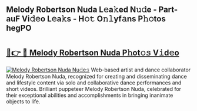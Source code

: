 ## Melody Robertson Nuda L𝚎a𝚔ed N𝚞𝚍e - Part-auF Vi𝚍𝚎o L𝚎a𝚔s - H𝚘𝚝 O𝚗𝚕yf𝚊ns P𝚑𝚘tos hegPO

# <h2><a href="http://kfad4bn.oniu.top/?m=Melody+Robertson+Nuda">🔗👉 🔴 Melody Robertson Nuda P𝚑ot𝚘𝚜 V𝚒d𝚎o</a></h2>

[![Melody Robertson Nuda Nu𝚍e𝚜](https://i.imgur.com/0qMVB7G.gif)](http://kfad4bn.oniu.top/?m=Melody+Robertson+Nuda)
Web-based artist and dance collaborator Melody Robertson Nuda, recognized for creating and disseminating dance and lifestyle content via solo and collaborative dance performances and short videos. Brilliant puppeteer Melody Robertson Nuda, celebrated for their exceptional abilities and accomplishments in bringing inanimate objects to life.  
